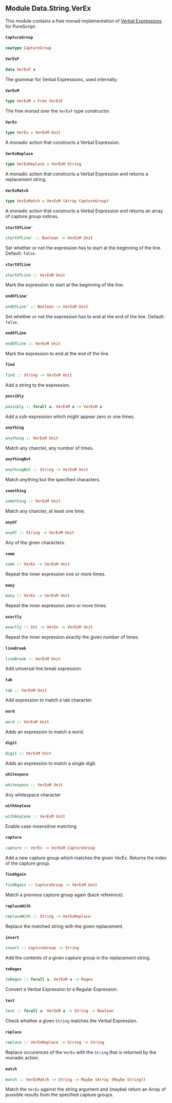 ## Module Data.String.VerEx

This module contains a free monad implementation of
[Verbal Expressions](https://github.com/VerbalExpressions/JSVerbalExpressions).
for PureScript.

#### `CaptureGroup`

``` purescript
newtype CaptureGroup
```

#### `VerExF`

``` purescript
data VerExF a
```

The grammar for Verbal Expressions, used internally.

#### `VerExM`

``` purescript
type VerExM = Free VerExF
```

The free monad over the `VerExF` type constructor.

#### `VerEx`

``` purescript
type VerEx = VerExM Unit
```

A monadic action that constructs a Verbal Expression.

#### `VerExReplace`

``` purescript
type VerExReplace = VerExM String
```

A monadic action that constructs a Verbal Expression and returns a
replacement string.

#### `VerExMatch`

``` purescript
type VerExMatch = VerExM (Array CaptureGroup)
```

A monadic action that constructs a Verbal Expression and returns an
array of capture group indices.

#### `startOfLine'`

``` purescript
startOfLine' :: Boolean -> VerExM Unit
```

Set whether or not the expression has to start at the beginning of the
line. Default: `false`.

#### `startOfLine`

``` purescript
startOfLine :: VerExM Unit
```

Mark the expression to start at the beginning of the line.

#### `endOfLine'`

``` purescript
endOfLine' :: Boolean -> VerExM Unit
```

Set whether or not the expression has to end at the end of the line.
Default: `false`.

#### `endOfLine`

``` purescript
endOfLine :: VerExM Unit
```

Mark the expression to end at the end of the line.

#### `find`

``` purescript
find :: String -> VerExM Unit
```

Add a string to the expression.

#### `possibly`

``` purescript
possibly :: forall a. VerExM a -> VerExM a
```

Add a sub-expression which might appear zero or one times.

#### `anything`

``` purescript
anything :: VerExM Unit
```

Match any charcter, any number of times.

#### `anythingBut`

``` purescript
anythingBut :: String -> VerExM Unit
```

Match anything but the specified characters.

#### `something`

``` purescript
something :: VerExM Unit
```

Match any charcter, at least one time.

#### `anyOf`

``` purescript
anyOf :: String -> VerExM Unit
```

Any of the given characters.

#### `some`

``` purescript
some :: VerEx -> VerExM Unit
```

Repeat the inner expression one or more times.

#### `many`

``` purescript
many :: VerEx -> VerExM Unit
```

Repeat the inner expression zero or more times.

#### `exactly`

``` purescript
exactly :: Int -> VerEx -> VerExM Unit
```

Repeat the inner expression exactly the given number of times.

#### `lineBreak`

``` purescript
lineBreak :: VerExM Unit
```

Add universal line break expression.

#### `tab`

``` purescript
tab :: VerExM Unit
```

Add expression to match a tab character.

#### `word`

``` purescript
word :: VerExM Unit
```

Adds an expression to match a word.

#### `digit`

``` purescript
digit :: VerExM Unit
```

Adds an expression to match a single digit.

#### `whitespace`

``` purescript
whitespace :: VerExM Unit
```

Any whitespace character

#### `withAnyCase`

``` purescript
withAnyCase :: VerExM Unit
```

Enable case-insensitive matching

#### `capture`

``` purescript
capture :: VerEx -> VerExM CaptureGroup
```

Add a new capture group which matches the given VerEx. Returns the index
of the capture group.

#### `findAgain`

``` purescript
findAgain :: CaptureGroup -> VerExM Unit
```

Match a previous capture group again (back reference).

#### `replaceWith`

``` purescript
replaceWith :: String -> VerExReplace
```

Replace the matched string with the given replacement.

#### `insert`

``` purescript
insert :: CaptureGroup -> String
```

Add the contents of a given capture group in the replacement string.

#### `toRegex`

``` purescript
toRegex :: forall a. VerExM a -> Regex
```

Convert a Verbal Expression to a Regular Expression.

#### `test`

``` purescript
test :: forall a. VerExM a -> String -> Boolean
```

Check whether a given `String` matches the Verbal Expression.

#### `replace`

``` purescript
replace :: VerExReplace -> String -> String
```

Replace occurences of the `VerEx` with the `String` that is returned by
the monadic action.

#### `match`

``` purescript
match :: VerExMatch -> String -> Maybe (Array (Maybe String))
```

Match the `VerEx` against the string argument and (maybe) return an Array
of possible results from the specified capture groups.



